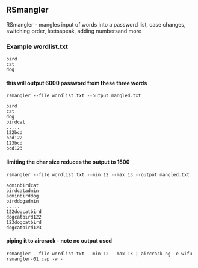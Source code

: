 ## RSmangler

RSmangler - mangles input of words into a password list, case changes, switching order, leetsspeak, adding numbersand more

### Example wordlist.txt
```text
bird
cat
dog
```

#### this will output 6000 password from these three words
```text
rsmangler --file wordlist.txt --output mangled.txt 				
```
```text
bird
cat
dog
birdcat
.....
122bcd
bcd122
123bcd
bcd123
```


#### limiting the char size reduces the output to 1500
```text
rsmangler --file wordlist.txt --min 12 --max 13 --output mangled.txt 	
```
```text
adminbirdcat
birdcatadmin
adminbirddog
birddogadmin
.....
122dogcatbird
dogcatbird122
123dogcatbird
dogcatbird123
```


#### piping it to aircrack - note no output used
```text
rsmangler --file wordlist.txt --min 12 --max 13 | aircrack-ng -e wifu rsmangler-01.cap -w -
```
